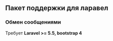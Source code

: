 ## Пакет поддержки для ларавел ##
### Обмен сообщениями ###
Требует **Laravel >= 5.5,  bootstrap 4**